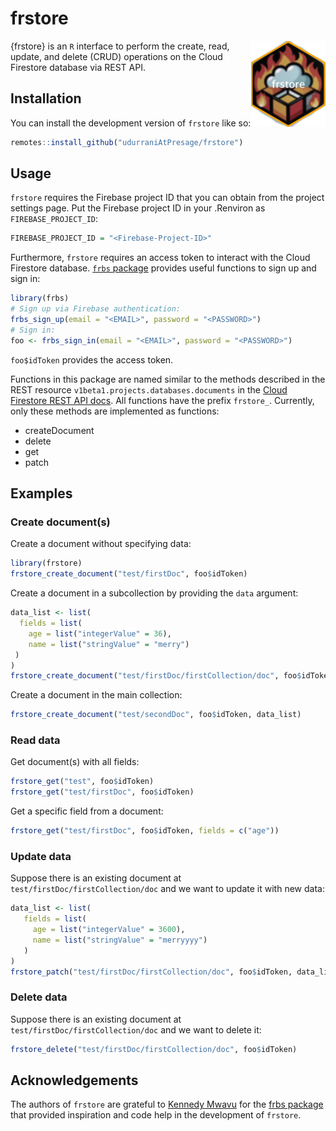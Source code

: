 
<!-- README.md is generated from README.Rmd. Please edit that file -->

# frstore

<img src="inst/figures/logo.png" align="right" height="138" alt="frstore logo" />

<!-- badges: start -->
<!-- badges: end -->

{frstore} is an `R` interface to perform the create, read, update, and
delete (CRUD) operations on the Cloud Firestore database via REST API.

## Installation

You can install the development version of `frstore` like so:

``` r
remotes::install_github("udurraniAtPresage/frstore")
```

## Usage

`frstore` requires the Firebase project ID that you can obtain from the
project settings page. Put the Firebase project ID in your .Renviron as
`FIREBASE_PROJECT_ID`:

``` r
FIREBASE_PROJECT_ID = "<Firebase-Project-ID>"
```

Furthermore, `frstore` requires an access token to interact with the
Cloud Firestore database. [`frbs`
package](https://github.com/kennedymwavu/frbs/tree/main) provides useful
functions to sign up and sign in:

``` r
library(frbs)
# Sign up via Firebase authentication:
frbs_sign_up(email = "<EMAIL>", password = "<PASSWORD>")
# Sign in:
foo <- frbs_sign_in(email = "<EMAIL>", password = "<PASSWORD>")
```

`foo$idToken` provides the access token.

Functions in this package are named similar to the methods described in
the REST resource `v1beta1.projects.databases.documents` in the [Cloud
Firestore REST API
docs](https://cloud.google.com/firestore/docs/reference/rest). All
functions have the prefix `frstore_`. Currently, only these methods are
implemented as functions:

- createDocument  
- delete  
- get  
- patch

## Examples

### Create document(s)

Create a document without specifying data:

``` r
library(frstore)
frstore_create_document("test/firstDoc", foo$idToken)
```

Create a document in a subcollection by providing the `data` argument:

``` r
data_list <- list(
  fields = list(
    age = list("integerValue" = 36),
    name = list("stringValue" = "merry")
 )
)
frstore_create_document("test/firstDoc/firstCollection/doc", foo$idToken, data_list)
```

Create a document in the main collection:

``` r
frstore_create_document("test/secondDoc", foo$idToken, data_list)
```

### Read data

Get document(s) with all fields:

``` r
frstore_get("test", foo$idToken)
frstore_get("test/firstDoc", foo$idToken)
```

Get a specific field from a document:

``` r
frstore_get("test/firstDoc", foo$idToken, fields = c("age"))
```

### Update data

Suppose there is an existing document at
`test/firstDoc/firstCollection/doc` and we want to update it with new
data:

``` r
data_list <- list(
   fields = list(
     age = list("integerValue" = 3600),
     name = list("stringValue" = "merryyyy")
   )
)
frstore_patch("test/firstDoc/firstCollection/doc", foo$idToken, data_list)
```

### Delete data

Suppose there is an existing document at
`test/firstDoc/firstCollection/doc` and we want to delete it:

``` r
frstore_delete("test/firstDoc/firstCollection/doc", foo$idToken)
```

## Acknowledgements

The authors of `frstore` are grateful to [Kennedy
Mwavu](https://github.com/kennedymwavu) for the [frbs
package](https://github.com/kennedymwavu/frbs/tree/main) that provided
inspiration and code help in the development of `frstore`.
